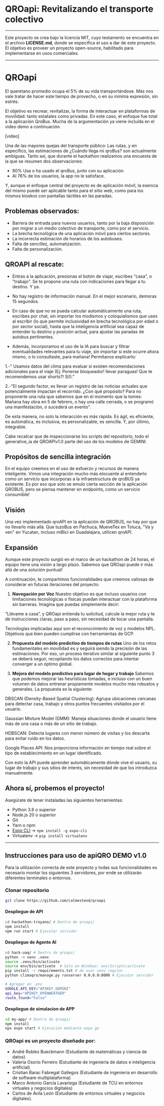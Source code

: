 # QROapi: Revitalizando el transporte colectivo

_______________________________________________________________________________________
Este proyecto se crea bajo la licencia MIT, cuyo testamento se encuentra en el archivo **LICENSE.md**, donde se especifica el uso a dar de este proyecto. El objetivo es proveer un proyecto open-source, habilitado para implementarse en usos comerciales.
_______________________________________________________________________________________

# QROapi
El queretano promedio ocupa el 5% de su vida transportándose. Más nos vale tratar de hacer este tiempo de provecho, o en su mínima expresión, sin estrés.


El objetivo es recrear, revitalizar, la forma de interactuar en plataformas de movilidad: tanto estatales como privadas. En este caso, el enfoque fue total a la aplicación QroBus. Mucha de la argumentación ya viene incluída en el video demo a continuación.

[video]

Una de las mayores quejas del transporte público: Las rutas, y en específico, las estimaciones de ¿Cuándo llega mi qroBus? son actualmente ambiguas. Tanto así, que durante el hackathon realizamos una encuesta de la que se resumen dos observaciones:

- 80% Usa o ha usado el qroBus, junto con su aplicación
- Al 76% de los usuarios, la app no le satisface.

Y, aunque el enfoque central del proyecto es de aplicación móvil, la esencia del mismo puede ser aplicable tanto para el sitio web, como para los mismos kioskos con pantallas táctiles en las paradas.

## Problemas observados:

- Barrera de entrada para nuevos usuarios, tanto por la baja disposición por migrar a un medio colectivo de transporte, como por el servicio. 
- La brecha tecnológica de una aplicación móvil para ciertos sectores.
- La incorrecta estimación de horarios de los autobuses.
- Falta de sencillez, automatización.
- Falta de personalización.

## QROAPI al rescate:

- Entras a la aplicación, presionas el botón de viajar, escribes "casa", o "trabajo". Se te propone una ruta con indicaciones para llegar a tu destino. Y ya.

- No hay registro de información manual. En el mejor escenario, demoras 15 segundos.

- En caso de que no se pueda calcular automáticamente una ruta, escribes por chat, sin importar los modismos y coloquialismos que uses al escribir (lo que permite inclusividad en brecha tecnológica por edad o por sector social), hasta que la inteligencia artificial sea capaz de entender tu destino y posición actual, para ajustar las paradas de autobus pertinentes.

- Además, incorporamos el uso de la IA para buscar y filtrar eventualidades relevantes para tu viaje, sin importar si este ocurre ahora mismo, o lo consultaste, para mañana! Permítanos explicarlo:

1.-" Usamos datos del clima para evaluar si existen recomendaciones adicionales para el viaje (Ej: Ponerse bloqueador! llevar paraguas! Que te recomendemos usar shorts?! Sí!)."

2.-"El segundo factor, es llevar un registro de las noticias actuales que potencialmente impactan el recorrido. ¿Con qué propósito? Para no proponerte una ruta que sabemos que en el momento que la tomes: Mañana hay obra en 5 de febrero, o hay una calle cerrada, o se programó una manifestación, o sucederá un evento".

De esta manera, no solo la interacción es más rápida. Es ágil, es eficiente, es automática, es inclusiva, es personalizable, es sencilla. Y, por último, integrable.

Cabe recalcar que de inspeccionarse los scripts del repositorio, todo el generative_ia de QROAPIv1.0 parte del uso de los modelos de GEMINI.

## Propósitos de sencilla integración
En el equipo creemos en el uso de esfuerzo y recursos de manera inteligente. Vimos una integración mucho más elocuente al entenderlo como un servicio que incorporas a la infraestructura de qroBUS ya existente. Es por eso que solo se emulo cierta sección de la aplicación QROBUS, pero se piensa mantener en endpoints, como un servicio consumible!

## Visión
Una vez implementado qroAPI en la aplicación de QROBUS, no hay por que no llevarlo más allá. Que tuzoBus en Pachuca, MueveTex en Toluca, "Va y ven" en Yucatan, incluso miBici en Guadalajara, utilicen qroAPI.

## Expansión
Aunque este proyecto surgió en el marco de un hackathon de 24 horas, el equipo tiene una visión a largo plazo. Sabemos que QROapi puede ir más allá de una solución puntual!

A continuación, te compartimos funcionalidades que creemos valiosas de considerar en futuras iteraciones del proyecto:

1. **Navegación por Voz**
Nuestro objetivo es que incluso usuarios con limitaciones tecnológicas o físicas puedan interactuar con la plataforma sin barreras. Imagina que puedas simplemente decir:

“Llévame a casa”,
y QROapi entienda tu solicitud, calcule la mejor ruta y te dé instrucciones claras, paso a paso, sin necesidad de tocar una pantalla.

Tecnologías implicadas aquí son el reconocimiento de voz y modelos NPL. Objetivos que bien pueden cumplirse con herramientas de GCP.

2. **Propuesta del modelo predictivo de tiempos de rutas**
Uno de los retos fundamentales en movilidad es y seguirá siendo la precisión de las estimaciones. Por eso, un proceso iterativo similar al siguiente punto 3 se deberá seguir, recopilando los datos correctos para intentar converger a un óptimo global.

3. **Mejora del modelo predictivo para lugar de hogar y trabajo**
Sabemos que podemos mejorar las heurísticas tomadas, e incluso con un buen volumen de datos entrenar propiamente modelos mucho más robustos y generales. La propuesta es la siguiente:

DBSCAN (Density-Based Spatial Clustering): Agrupa ubicaciones cercanas para detectar casa, trabajo y otros puntos frecuentes visitados por el usuario.

Gaussian Mixture Model (GMM): Maneja situaciones donde el usuario tiene más de una casa o más de un sitio de trabajo.

HDBSCAN: Detecta lugares con menor número de visitas y los descarta para evitar ruido en los datos.

Google Places API: Nos proporciona información en tiempo real sobre el tipo de establecimiento en un lugar identificado.

Con esto la API puede aprender automáticamente dónde vive el usuario, su lugar de trabajo y sus sitios de interés, sin necesidad de que los introduzca manualmente.


## Ahora sí, probemos el proyecto!

Asegúrate de tener instaladas las siguientes herramientas:

- Python 3.8 o superior
- Node.js 20 o superior
- Git
- Yarn o npm
- [Expo CLI](https://docs.expo.dev/get-started/installation/) → `npm install -g expo-cli`
- Virtualenv → `pip install virtualenv`

---

## Instrucciones para uso de apiQRO DEMO v1.0

Para la utilización correcta de este proyecto y todas sus funcionalidades es
necesario montar los siguientes 3 servidores, por ende se utilizarán diferentes
terminales o entornos.

### Clonar repositorio 
```bash
git clone https://github.com/calmestend/qroapi
```

#### Despliegue de API
```bash
cd hackathon-troyano/ # Dentro de qroapi/
npm install
npm run start # Ejecutar servidor

```

#### Despliegue de Agente AI
```bash
cd hack-uaq/ # Dentro de qroapi/
python -m venv .venv
source .venv/bin/activate
source env/bin/activate  # Solo en Windows: env\Scripts\activate
pip install -r requirements.txt # de usar venv regular
python climaqro/manage.py runserver 0.0.0.0:8000 # Ejecutar servidor

# Agregar en .env
GOOGLE_API_KEY="APIKEY_GEMINI"
api_key="APIKEY_OPENWEATHER"
route_found="False"
```

#### Despliegue de simulacion de APP
```bash
cd my-app/ # Dentro de qroapi/
npm install
npx expo start # Ejecución mediante expo go
```

### QROapi es un proyecto diseñado por:
- André Robles Bueckmann (Estudiante de matemáticas y ciencia de datos)
- Valeria Osorio Ferreiro (Estudiante de ingeniería de datos e inteligencia artificial)
- Cristian Barac Fabregat Gallegos (Estudiante de ingenieria en desarrollo de software multiplataforma)
- Marco Antonio García Lavariega (Estudiante de TCU en entornos virtuales y negocios digitales)
- Carlos de Ávila León (Estudiante de entornos virtuales y negocios digitales).
